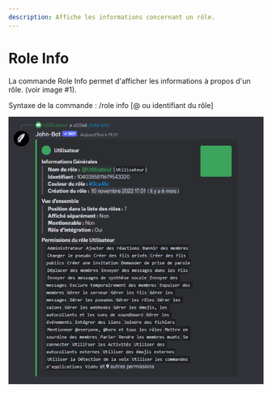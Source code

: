 ```yaml
---
description: Affiche les informations concernant un rôle.
---
```


# Role Info

La commande Role Info permet d'afficher les informations à propos d'un rôle. (voir image #1).

Syntaxe de la commande : /role info \[@ ou identifiant du rôle]

![Image #1](../../../.gitbook/assets/RoleInfo.png)
